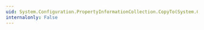 ```yaml
---
uid: System.Configuration.PropertyInformationCollection.CopyTo(System.Configuration.PropertyInformation[],System.Int32)
internalonly: False
---
```


